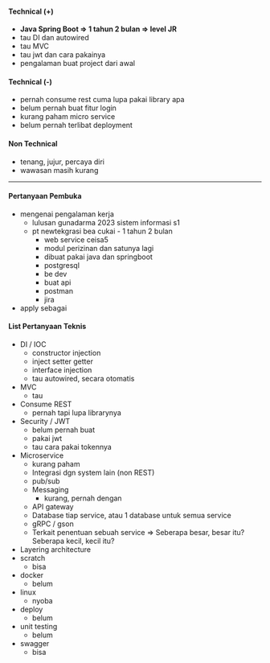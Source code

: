 #### Technical (+) 

- **Java Spring Boot => 1 tahun 2 bulan => level JR**  
- tau DI dan autowired
- tau MVC
- tau jwt dan cara pakainya
- pengalaman buat project dari awal

#### Technical (-)  

- pernah consume rest cuma lupa pakai library apa
- belum pernah buat fitur login
- kurang paham micro service
- belum pernah terlibat deployment

#### Non Technical  

- tenang, jujur, percaya diri
- wawasan masih kurang

---

#### Pertanyaan Pembuka

- mengenai pengalaman kerja  
	- lulusan gunadarma 2023 sistem informasi s1
	- pt newtekgrasi bea cukai - 1 tahun 2 bulan
		- web service ceisa5
		- modul perizinan dan satunya lagi
		- dibuat pakai java dan springboot
		- postgresql
		- be dev
		- buat api
		- postman
		- jira
- apply sebagai


#### List Pertanyaan Teknis

- DI / IOC
	- constructor injection
	- inject setter getter
	- interface injection
	- tau autowired, secara otomatis
- MVC
	- tau
- Consume REST
	- pernah tapi lupa librarynya
- Security / JWT
	- belum pernah buat
	- pakai jwt
	- tau cara pakai tokennya
- Microservice
	- kurang paham
	- Integrasi dgn system lain (non REST)
	- pub/sub
	- Messaging
		- kurang, pernah dengan
	- API gateway
	- Database tiap service, atau 1 database untuk semua service
	- gRPC / gson
	- Terkait penentuan sebuah service => Seberapa besar, besar itu? Seberapa kecil, kecil itu?
- Layering architecture
- scratch
	- bisa
- docker
	- belum
- linux
	- nyoba
- deploy
	- belum
- unit testing
	- belum
- swagger
	- bisa